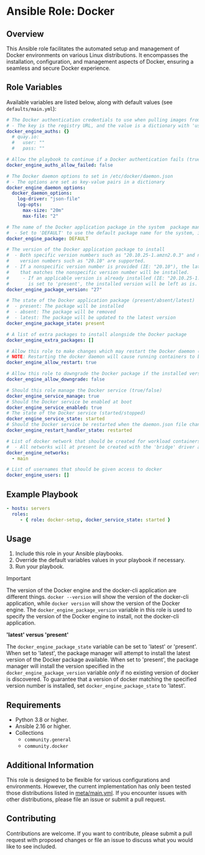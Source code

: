# Ansible Role: Docker

## Overview

This Ansible role facilitates the automated setup and management of Docker environments on various Linux distributions. It encompasses the installation, configuration, and management aspects of Docker, ensuring a seamless and secure Docker experience.

## Role Variables

Available variables are listed below, along with default values (see `defaults/main.yml`):

```yaml
# The Docker authentication credentials to use when pulling images from a registry
# - The key is the registry URL, and the value is a dictionary with 'user' and 'pass' keys
docker_engine_auths: {}
  # quay.io:
  #   user: ""
  #   pass: ""

# Allow the playbook to continue if a Docker authentication fails (true/false)
docker_engine_auths_allow_failed: false

# The Docker daemon options to set in /etc/docker/daemon.json
# - The options are set as key-value pairs in a dictionary
docker_engine_daemon_options:
  docker_daemon_options:
    log-driver: "json-file"
    log-opts:
      max-size: "20m"
      max-file: "2"

# The name of the Docker application package in the system  package manager
#  - Set to 'DEFAULT' to use the default package name for the system, if available
docker_engine_package: DEFAULT

# The version of the Docker application package to install
#  - Both specific version numbers such as "20.10.25-1.amzn2.0.3" and nonspecific
#    version numbers such as "20.10" are supported.
#  - If a nonspecific version number is provided (IE: "20.10"), the latest version of the package
#    that matches the nonspecific version number will be installed.
#     - If an applicable version is already installed (IE: "20.10.25-1.amzn2.0.3"), and package state
#       is set to 'present', the installed version will be left as is.
docker_engine_package_version: "27"

# The state of the Docker application package (present/absent/latest)
#  - present: The package will be installed
#  - absent: The package will be removed
#  - latest: The package will be updated to the latest version
docker_engine_package_state: present

# A list of extra packages to install alongside the Docker package
docker_engine_extra_packages: []

# Allow this role to make changes which may restart the Docker daemon (true/false)
# NOTE: Restarting the docker daemon will cause running containers to be stopped!
docker_engine_allow_restart: true

# Allow this role to downgrade the Docker package if the installed version is newer than the desired version (true/false)
docker_engine_allow_downgrade: false

# Should this role manage the Docker service (true/false)
docker_engine_service_manage: true
# Should the Docker service be enabled at boot
docker_engine_service_enabled: true
# The state of the Docker service (started/stopped)
docker_engine_service_state: started
# Should the Docker service be restarted when the daemon.json file changes
docker_engine_restart_handler_state: restarted

# List of docker network that should be created for workload containers
#  - All networks will at present be created with the 'bridge' driver and 'internal' set to false
docker_engine_networks:
  - main

# List of usernames that should be given access to docker
docker_engine_users: []
```

## Example Playbook

```yaml
- hosts: servers
  roles:
     - { role: docker-setup, docker_service_state: started }
```

## Usage

1. Include this role in your Ansible playbooks.
2. Override the default variables values in your playbook if necessary.
3. Run your playbook.

> [!IMPORTANT]  
> The version of the Docker engine and the docker-cli application are different things. `docker --version` will show the version of the docker-cli application, while `docker version` will show the version of the Docker engine. The `docker_engine_package_version` variable in this role is used to specify the version of the Docker engine to install, not the docker-cli application.

**'latest' versus 'present'**

The `docker_engine_package_state` variable can be set to 'latest' or 'present'. When set to 'latest', the package manager will attempt to install the latest version of the Docker package available. When set to 'present', the package manager will install the version specified in the `docker_engine_package_version` variable _only_ if no existing version of docker is discovered. To guarantee that a version of docker matching the specified version number is installed, set `docker_engine_package_state` to 'latest'.

## Requirements

- Python 3.8 or higher.
- Ansible 2.16 or higher.
- Collections
    - `community.general`
    - `community.docker`

## Additional Information

This role is designed to be flexible for various configurations and environments. However, the current implementation has only been tested those distributions listed in [meta/main.yml](meta/main.yml). If you encounter issues with other distributions, please file an issue or submit a pull request.


## Contributing

Contributions are welcome. If you want to contribute, please submit a pull request with proposed changes or file an issue to discuss what you would like to see included.
